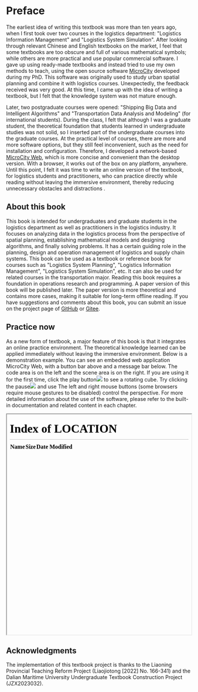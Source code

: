 # Preface
The earliest idea of writing this textbook was more than ten years ago, when I first took over two courses in the logistics department: "Logistics Information Management" and "Logistics System Simulation". After looking through relevant Chinese and English textbooks on the market, I feel that some textbooks are too obscure and full of various mathematical symbols; while others are more practical and use popular commercial software. I gave up using ready-made textbooks and instead tried to use my own methods to teach, using the open source software [MicroCity](https://github.com/microcity/desktop) developed during my PhD. This software was originally used to study urban spatial planning and combine it with logistics courses. Unexpectedly, the feedback received was very good. At this time, I came up with the idea of writing a textbook, but I felt that the knowledge system was not mature enough.

Later, two postgraduate courses were opened: "Shipping Big Data and Intelligent Algorithms" and "Transportation Data Analysis and Modeling" (for international students). During the class, I felt that although I was a graduate student, the theoretical foundation that students learned in undergraduate studies was not solid, so I inserted part of the undergraduate courses into the graduate courses. At the practical level of courses, there are more and more software options, but they still feel inconvenient, such as the need for installation and configuration. Therefore, I developed a network-based [MicroCity Web](https://microcity.github.io), which is more concise and convenient than the desktop version. With a browser, it works out of the box on any platform, anywhere. Until this point, I felt it was time to write an online version of the textbook, for logistics students and practitioners, who can practice directly while reading without leaving the immersive environment, thereby reducing unnecessary obstacles and distractions .

## About this book
This book is intended for undergraduates and graduate students in the logistics department as well as practitioners in the logistics industry. It focuses on analyzing data in the logistics process from the perspective of spatial planning, establishing mathematical models and designing algorithms, and finally solving problems. It has a certain guiding role in the planning, design and operation management of logistics and supply chain systems. This book can be used as a textbook or reference book for courses such as "Logistics System Planning", "Logistics Information Management", "Logistics System Simulation", etc. It can also be used for related courses in the transportation major. Reading this book requires a foundation in operations research and programming. A paper version of this book will be published later. The paper version is more theoretical and contains more cases, making it suitable for long-term offline reading. If you have suggestions and comments about this book, you can submit an issue on the project page of [GitHub](https://github.com/microcity/book) or [Gitee](https://gitee.com/microcity/book).

## Practice now
As a new form of textbook, a major feature of this book is that it integrates an online practice environment. The theoretical knowledge learned can be applied immediately without leaving the immersive environment. Below is a demonstration example. You can see an embedded web application MicroCity Web, with a button bar above and a message bar below. The code area is on the left and the scene area is on the right. If you are using it for the first time, click the play button![](../../img/play.svg) to see a rotating cube. Try clicking the pause![](../../img/pause.svg) and use The left and right mouse buttons (some browsers require mouse gestures to be disabled) control the perspective. For more detailed information about the use of the software, please refer to the built-in documentation and related content in each chapter.
<iframe src="../.." width="100%" height="600"></iframe>

## Acknowledgments
The implementation of this textbook project is thanks to the Liaoning Provincial Teaching Reform Project (Liaojiotong [2022] No. 166-341) and the Dalian Maritime University Undergraduate Textbook Construction Project (JZX2023032).